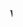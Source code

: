<html>
<body>
<b><marquee>Waheguru ji ka khalsa waheguru ji ki phate AKJ akhand kirtan jatha smagem PLease subscribe to kartar singh derby and SGSSDERBY live Waheguru ji ka khalsa waheguru ji ki phate</marquee></b>
</body>
</html>
